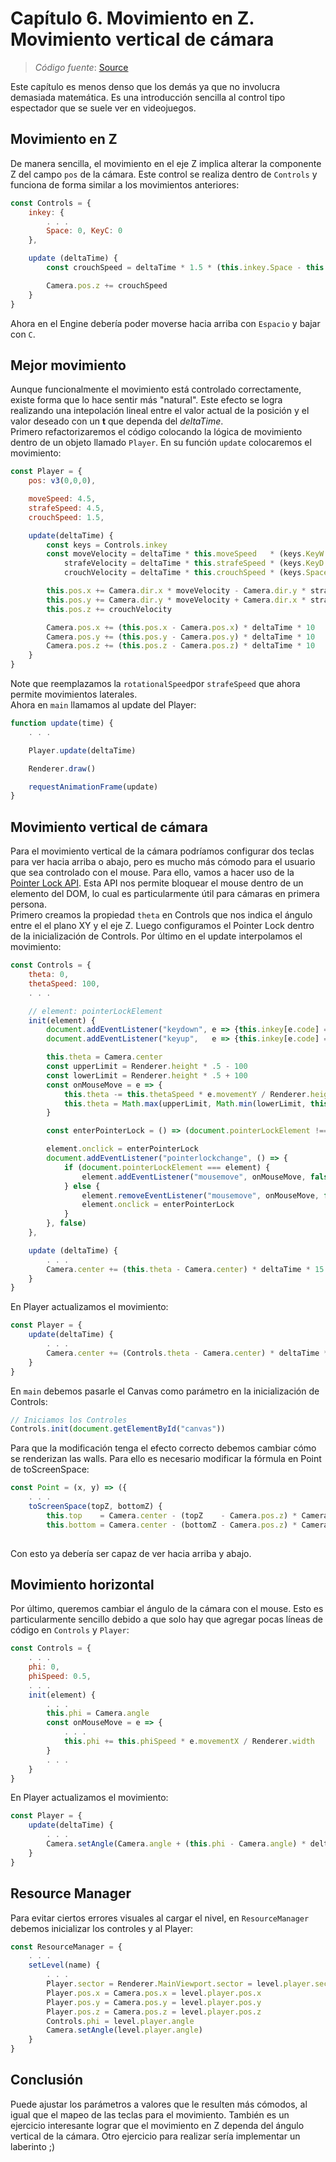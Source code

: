 # **Capítulo 6.** Movimiento en Z. Movimiento vertical de cámara
> *Código fuente*: [Source](./src) 

Este capítulo es menos denso que los demás ya que no involucra demasiada matemática. Es una introducción sencilla al control tipo espectador que se suele ver en videojuegos.

## Movimiento en Z
De manera sencilla, el movimiento en el eje Z implica alterar la componente Z del campo `pos` de la cámara. Este control se realiza dentro de `Controls` y funciona de forma similar a los movimientos anteriores:
```javascript
const Controls = {
    inkey: {
        . . .
        Space: 0, KeyC: 0
    },

    update (deltaTime) {
        const crouchSpeed = deltaTime * 1.5 * (this.inkey.Space - this.inkey.KeyC);

        Camera.pos.z += crouchSpeed
    }
}
```
Ahora en el Engine debería poder moverse hacia arriba con `Espacio` y bajar con `C`.
## Mejor movimiento
Aunque funcionalmente el movimiento está controlado correctamente, existe forma que lo hace sentir más "natural". Este efecto se logra realizando una intepolación lineal entre el valor actual de la posición y el valor deseado con un **t** que dependa del *deltaTime*.\
Primero refactorizaremos el código colocando la lógica de movimiento dentro de un objeto llamado `Player`. En su función `update` colocaremos el movimiento:
```javascript
const Player = {
    pos: v3(0,0,0),

    moveSpeed: 4.5,
    strafeSpeed: 4.5,
    crouchSpeed: 1.5,

    update(deltaTime) {
        const keys = Controls.inkey
        const moveVelocity = deltaTime * this.moveSpeed   * (keys.KeyW - keys.KeyS),
            strafeVelocity = deltaTime * this.strafeSpeed * (keys.KeyD - keys.KeyA),
            crouchVelocity = deltaTime * this.crouchSpeed * (keys.Space - keys.KeyC);

        this.pos.x += Camera.dir.x * moveVelocity - Camera.dir.y * strafeVelocity
        this.pos.y += Camera.dir.y * moveVelocity + Camera.dir.x * strafeVelocity
        this.pos.z += crouchVelocity

        Camera.pos.x += (this.pos.x - Camera.pos.x) * deltaTime * 10
        Camera.pos.y += (this.pos.y - Camera.pos.y) * deltaTime * 10
        Camera.pos.z += (this.pos.z - Camera.pos.z) * deltaTime * 10
    }
}
```
Note que reemplazamos la `rotationalSpeed`por `strafeSpeed` que ahora permite movimientos laterales.\
Ahora en `main` llamamos al update del Player:
```javascript
function update(time) {
    . . .

    Player.update(deltaTime)

    Renderer.draw()

    requestAnimationFrame(update)
}
```
## Movimiento vertical de cámara
Para el movimiento vertical de la cámara podríamos configurar dos teclas para ver hacia arriba o abajo, pero es mucho más cómodo para el usuario que sea controlado con el mouse. Para ello, vamos a hacer uso de la [Pointer Lock API](https://developer.mozilla.org/en-US/docs/Web/API/Pointer_Lock_API). Esta API nos permite bloquear el mouse dentro de un elemento del DOM, lo cual es particularmente útil para cámaras en primera persona.\
Primero creamos la propiedad `theta` en Controls que nos indica el ángulo entre el el plano XY y el eje Z. Luego configuramos el Pointer Lock dentro de la inicialización de Controls. Por último en el update interpolamos el movimiento:
```javascript
const Controls = {
    theta: 0,
    thetaSpeed: 100,
    . . .

    // element: pointerLockElement
    init(element) {
        document.addEventListener("keydown", e => {this.inkey[e.code] = true})
        document.addEventListener("keyup",   e => {this.inkey[e.code] = false})

        this.theta = Camera.center
        const upperLimit = Renderer.height * .5 - 100
        const lowerLimit = Renderer.height * .5 + 100
        const onMouseMove = e => {
            this.theta -= this.thetaSpeed * e.movementY / Renderer.height
            this.theta = Math.max(upperLimit, Math.min(lowerLimit, this.theta)) // Clamp
        }

        const enterPointerLock = () => (document.pointerLockElement !== element) && element.requestPointerLock()

        element.onclick = enterPointerLock
        document.addEventListener("pointerlockchange", () => {
            if (document.pointerLockElement === element) {
				element.addEventListener("mousemove", onMouseMove, false)
            } else {
				element.removeEventListener("mousemove", onMouseMove, false)
                element.onclick = enterPointerLock
            }
        }, false)
    },

    update (deltaTime) {
        . . .
        Camera.center += (this.theta - Camera.center) * deltaTime * 15
    }
}
```
En Player actualizamos el movimiento:
```javascript
const Player = {
    update(deltaTime) {
        . . .
        Camera.center += (Controls.theta - Camera.center) * deltaTime * 15
    }
}
```
En `main` debemos pasarle el Canvas como parámetro en la inicialización de Controls:
```javascript
// Iniciamos los Controles
Controls.init(document.getElementById("canvas"))
```
Para que la modificación tenga el efecto correcto debemos cambiar cómo se renderizan las walls. Para ello es necesario modificar la fórmula en Point de toScreenSpace:
```javascript
const Point = (x, y) => ({
    . . .
    toScreenSpace(topZ, bottomZ) {
        this.top    = Camera.center - (topZ    - Camera.pos.z) * Camera.dp * this.depth
        this.bottom = Camera.center - (bottomZ - Camera.pos.z) * Camera.dp * this.depth
    
```
Con esto ya debería ser capaz de ver hacia arriba y abajo.
## Movimiento horizontal
Por último, queremos cambiar el ángulo de la cámara con el mouse. Esto es particularmente sencillo debido a que solo hay que agregar pocas líneas de código en `Controls` y `Player`:
```javascript
const Controls = {
    . . .
    phi: 0,
    phiSpeed: 0.5,
    . . .
    init(element) {
        . . .
        this.phi = Camera.angle
        const onMouseMove = e => {
            . . .
            this.phi += this.phiSpeed * e.movementX / Renderer.width
        }
        . . .
    }
}
```
En Player actualizamos el movimiento:
```javascript
const Player = {
    update(deltaTime) {
        . . .
        Camera.setAngle(Camera.angle + (this.phi - Camera.angle) * deltaTime * 15)
    }
}
```
## Resource Manager
Para evitar ciertos errores visuales al cargar el nivel, en `ResourceManager` debemos inicializar los controles y al Player:
```javascript
const ResourceManager = {
    . . .
    setLevel(name) {
        . . .
        Player.sector = Renderer.MainViewport.sector = level.player.sector
        Player.pos.x = Camera.pos.x = level.player.pos.x
        Player.pos.y = Camera.pos.y = level.player.pos.y
        Player.pos.z = Camera.pos.z = level.player.pos.z
        Controls.phi = level.player.angle
        Camera.setAngle(level.player.angle)
    }
}
```
## Conclusión
Puede ajustar los parámetros a valores que le resulten más cómodos, al igual que el mapeo de las teclas para el movimiento. También es un ejercicio interesante lograr que el movimiento en Z dependa del ángulo vertical de la cámara. Otro ejercicio para realizar sería implementar un laberinto ;)